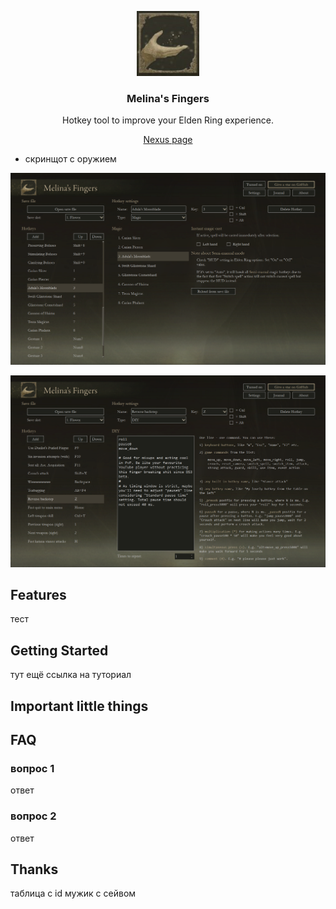 <p align="center">
  <a target="blank"><img src="src/images/icon.jpg" width="100" alt="MF Logo"/></a>
</p>

<h3 align="center">Melina's Fingers</h3>
<p align="center">Hotkey tool to improve your Elden Ring experience.</p>
<p align="center"><a href="https://www.nexusmods.com/eldenring/mods/2494">Nexus page</a></p>

- скринщот с оружием
<p align="center">
  <a target="blank"><img src="src/images/screenshot_2.png" alt="MF Logo" /></a>
</p>
<p align="center">
  <a target="blank"><img src="src/images/screenshot_3.png" alt="MF Logo" /></a>
</p>

## Features
тест

## Getting Started
тут ещё ссылка на туториал

## Important little things

## FAQ

### вопрос 1
ответ

### вопрос 2
ответ



## Thanks
таблица с id
мужик с сейвом